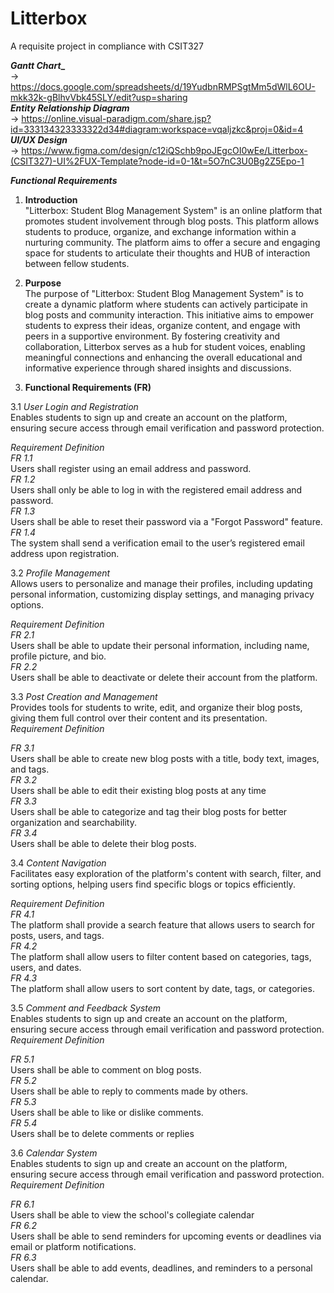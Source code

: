 # Litterbox
A requisite project in compliance with CSIT327

**_Gantt Chart__** <br>
-> https://docs.google.com/spreadsheets/d/19YudbnRMPSgtMm5dWlL6OU-mkk32k-gBlhvVbk45SLY/edit?usp=sharing <br>
**_Entity Relationship Diagram_** <br>
-> https://online.visual-paradigm.com/share.jsp?id=333134323333322d34#diagram:workspace=vqaljzkc&proj=0&id=4 <br>
**_UI/UX Design_** <br>
-> https://www.figma.com/design/c12iQSchb9poJEgcOI0wEe/Litterbox-(CSIT327)-UI%2FUX-Template?node-id=0-1&t=5O7nC3U0Bg2Z5Epo-1 <br>

**_Functional Requirements_** <br>

1.  **Introduction**<br>
"Litterbox: Student Blog Management System" is an online platform that promotes student involvement through blog posts. This platform allows students to produce, organize, and exchange information within a nurturing community. The platform aims to offer a secure and engaging space for students to articulate their thoughts and HUB of interaction between fellow students.<br>

2.  **Purpose**<br>
The purpose of "Litterbox: Student Blog Management System" is to create a dynamic platform where students can actively participate in blog posts and community interaction. This initiative aims to empower students to express their ideas, organize content, and engage with peers in a supportive environment. By fostering creativity and collaboration, Litterbox serves as a hub for student voices, enabling meaningful connections and enhancing the overall educational and informative experience through shared insights and discussions.<br>

3.  **Functional Requirements (FR)** <br>

  3.1 _User Login and Registration_ <br>
  Enables students to sign up and create an account on the platform, ensuring secure access through email verification and password protection. <br>
  
  _Requirement Definition_ <br>
  _FR 1.1_ <br>
  Users shall register using an email address and password.<br>
  _FR 1.2_ <br>
  Users shall only be able to log in with the registered email address and password.<br>
  _FR 1.3_ <br>
  Users shall be able to reset their password via a "Forgot Password" feature.<br>
  _FR 1.4_ <br>
  The system shall send a verification email to the user’s registered email address upon registration.<br>
  
  3.2 _Profile Management_ <br>
  Allows users to personalize and manage their profiles, including updating personal information, customizing display settings, and managing privacy options. <br>
  
  _Requirement Definition_ <br>
  _FR 2.1_ <br>
  Users shall be able to update their personal information, including name, profile picture, and bio. <br>
  _FR 2.2_ <br>
  Users shall be able to deactivate or delete their account from the platform. <br>
  
  3.3 _Post Creation and Management_ <br>
  Provides tools for students to write, edit, and organize their blog posts, giving them full control over their content and its presentation. <br>
  _Requirement Definition_ <br>
  
  _FR 3.1_  <br>
  Users shall be able to create new blog posts with a title, body text, images, and tags. <br>
  _FR 3.2_ <br>
  Users shall be able to edit their existing blog posts at any time <br>
  _FR 3.3_ <br>
  Users shall be able to categorize and tag their blog posts for better organization and searchability. <br>
  _FR 3.4_ <br>
  Users shall be able to delete their blog posts. <br>
  
  3.4 _Content Navigation_ <br>
  Facilitates easy exploration of the platform's content with search, filter, and sorting options, helping users find specific blogs or topics efficiently.<br>
  
  _Requirement Definition_ <br>
  _FR 4.1_ <br>
  The platform shall provide a search feature that allows users to search for posts, users, and tags.<br>
  _FR 4.2_ <br>
  The platform shall allow users to filter content based on categories, tags, users, and dates.<br>
  _FR 4.3_ <br>
  The platform shall allow users to sort content by date, tags, or categories.<br> 
  
  3.5  _Comment and Feedback System_ <br>
  Enables students to sign up and create an account on the platform, ensuring secure access through email verification and password protection. <br>
  _Requirement Definition_ <br>
  
  _FR 5.1_ <br>
  Users shall be able to comment on blog posts. <br>
  _FR 5.2_ <br>
  Users shall be able to reply to comments made by others. <br>
  _FR 5.3_ <br>
  Users shall be able to like or dislike comments. <br>
  _FR 5.4_ <br>
  Users shall be to delete comments or replies <br>
  
  3.6 _Calendar System_ <br>
  Enables students to sign up and create an account on the platform, ensuring secure access through email verification and password protection. <br>
  _Requirement Definition_ <br>
  
  _FR 6.1_ <br>
  Users shall be able to view the school's collegiate calendar <br>
  _FR 6.2_ <br>
  Users shall be able to send reminders for upcoming events or deadlines via email or platform notifications. <br>
  _FR 6.3_ <br>
  Users shall be able to add events, deadlines, and reminders to a personal calendar. <br>
